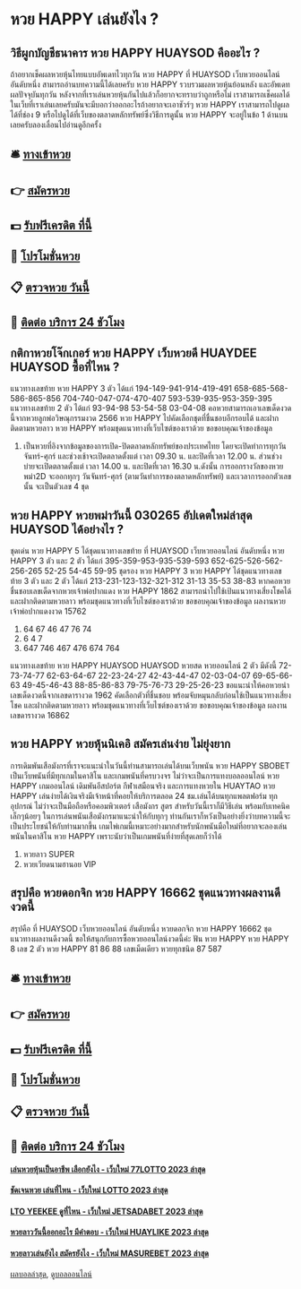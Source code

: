 # หวย HAPPY เล่นยังไง ?
## วิธีผูกบัญชีธนาคาร หวย HAPPY HUAYSOD คืออะไร ?
ถ้าอยากเช็คผลหวยหุ้นไทยแบบอัพเดทไวทุกวัน หวย HAPPY ที่ HUAYSOD เว็บหวยออนไลน์ อันดับหนึ่ง สามารถอ่านบทความนี้ได้เลยครับ หวย HAPPY รวบรวมผลหวยหุ้นย้อนหลัง และอัพเดทผลปัจจุบันทุกวัน
หลังจากที่เราเล่นหวยหุ้นกันไปแล้วก็อยากจะทราบว่าถูกหรือไม่ เราสามารถเช็คผลได้ในเว็บที่เราเล่นเลยครับมันจะมีบอกว่าออกอะไรถ้าอยากจะเอาชัวร์ๆ หวย HAPPY เราสามารถไปดูผลได้ที่ช่อง 9 หรือไปดูได้ที่เว็บของตลาดหลักทรัพย์ซึ่งวิธีการดูนั้น หวย HAPPY จะอยู่ในข้อ 1 ด้านบนเลยครับลองเลื่อนไปอ่านดูอีกครั้ง

## 🛎 [ทางเข้าหวย](https://bit.ly/3BG5bNw)
## 👉 [สมัครหวย](https://bit.ly/3BG5bNw)
## 💵 [รับฟรีเครดิต ที่นี้](https://bit.ly/3C3mvgS)
## 👑 [โปรโมชั่นหวย](https://bit.ly/3C3mvgS)
## 📋 [ตรวจหวย วันนี้](https://bit.ly/3C3mvgS)
## 📱 [ติดต่อ บริการ 24 ชัวโมง](https://bit.ly/3C3mvgS)

## กติกาหวยโจ๊กเกอร์ หวย HAPPY เว็บหวยดี HUAYDEE HUAYSOD ซื้อที่ไหน ?
แนวทางเลขท้าย หวย HAPPY 3 ตัว ได้แก่
194-149-941-914-419-491
658-685-568-586-865-856
704-740-047-074-470-407
593-539-935-953-359-395
แนวทางเลขท้าย 2 ตัว ได้แก่
93-94-98
53-54-58
03-04-08
คอหวยสามารถเอาเลขเด็ดงวดนี้จากหวยลูกพ่อวิษณุกรรมงวด 2566 หวย HAPPY ไปคัดเลือกชุดที่ชื่นชอบอีกรอบได้ และฝากติดตามหวยลาว หวย HAPPY พร้อมชุดแนวทางที่เว็บไซต์ของเราด้วย
ขอขอบคุณเจ้าของข้อมูล
1. เป็นหวยที่อิงจากข้อมูลของการเปิด-ปิดตลาดหลักทรัพย์ของประเทศไทย โดยจะเปิดทำการทุกวันจันทร์-ศุกร์ และช่วงเช้าจะเปิดตลาดตั้งแต่ เวลา 09.30 น. และปิดที่เวลา 12.00 น. ส่วนช่วงบ่ายจะเปิดตลาดตั้งแต่ เวลา 14.00 น. และปิดที่เวลา 16.30 น.ดังนั้น การออกรางวัลของหวยพม่า2D จะออกทุกๆ วันจันทร์-ศุกร์ (ตามวันทำการของตลาดหลักทรัพย์) และเวลาการออกตัวเลขนั้น จะเป็นตัวเลข 4 ชุด

## หวย HAPPY หวยพม่าวันนี้ 030265 อัปเดตใหม่ล่าสุด HUAYSOD ได้อย่างไร ?
ชุดเด่น หวย HAPPY 5 ได้ชุดแนวทางเลขท้าย ที่ HUAYSOD เว็บหวยออนไลน์ อันดับหนึ่ง หวย HAPPY 3 ตัว และ 2 ตัว ได้แก่
395-359-953-935-539-593
652-625-526-562-256-265
52-25
54-45
59-95
ชุดรอง หวย HAPPY 3 หวย HAPPY ได้ชุดแนวทางเลขท้าย 3 ตัว และ 2 ตัว ได้แก่
213-231-123-132-321-312
31-13
35-53
38-83
หากคอหวยชื่นชอบเลขเด็ดจากหวยเจ้าพ่อปากแดง หวย HAPPY 1862 สามารถนำไปใช้เป้นแนวทางเสี่ยงโชคได้ และฝากติดตามหวยลาว พร้อมชุดแนวทางที่เว็บไซต์ของเราด้วย
ขอขอบคุณเจ้าของข้อมูล
ผลงานหวยเจ้าพ่อปากแดงงวด 15762

1. 64 67 46 47 76 74
2. 6 4 7
3. 647 746 467 476 674 764

แนวทางเลขท้าย หวย HAPPY HUAYSOD HUAYSOD หวยสด หวยออนไลน์ 2 ตัว มีดังนี้
72-73-74-77
62-63-64-67
22-23-24-27
42-43-44-47
02-03-04-07
69-65-66-63
49-45-46-43
88-85-86-83
79-75-76-73
29-25-26-23
ขอแนะนำให้คอหวยนำเลขเด็ดงวดนี้จากเลขดารางวด 1962 คัดเลือกตัวที่ชื่นชอบ พร้อมจับหมุนกลับก่อนใช้เป็นแนวทางเสี่ยงโชค และฝากติดตามหวยลาว พร้อมชุดแนวทางที่เว็บไซต์ของเราด้วย
ขอขอบคุณเจ้าของข้อมูล
ผลงานเลขดารางวด 16862


## หวย HAPPY หวยหุ้นนิเคอิ สมัครเล่นง่าย ไม่ยุ่งยาก
การเดิมพันเสือมังกรที่เราจะแนะนำในวันนี้ท่านสามารถเล่นได้บนเว็บพนัน หวย HAPPY SBOBET เป็นเว็บพนันที่มีทุกเกมในคาสิโน และเกมพนันที่ครบวงจร ไม่ว่าจะเป็นการแทงบอลออนไลน์ หวย HAPPY เกมออนไลน์ เดิมพันอีสปอร์ต กีฬาเสมือนจริง และการแทงหวยใน HUAYTAO หวย HAPPY เล่นง่ายได้เงินจริงมีเจ้าหน้าที่คอยให้บริการตลอด 24 ชม.เล่นได้บนทุกแพลตฟอร์ม ทุกอุปกรณ์ ไม่ว่าจะเป็นมือถือหรือคอมพิวเตอร์
เสือมังกร สูตร สำหรับวันนี้เราก็มีวิธีเล่น พร้อมกับเทคนิคเล็กๆน้อยๆ ในการเล่นพนันเสือมังกรมาแนะนำให้กับทุกๆ ท่านกันเราก็หวังเป็นอย่างยิ่งว่าบทความนี้จะเป็นประโยชน์ให้กับท่านมากขึ้น เกมไพ่เกมนี้เหมาะอย่างมากสำหรับนักพนันมือใหม่ที่อยากจะลองเล่นพนันในคาสิโน หวย HAPPY เพราะนับว่าเป็นเกมพนันที่ง่ายที่สุดเลยก็ว่าได้
1. หวยลาว SUPER
2. หวยเวียดนามฮานอย VIP

## สรุปคือ หวยดอกจิก หวย HAPPY 16662 ชุดแนวทางผลงานดีงวดนี้
สรุปคือ ที่ HUAYSOD เว็บหวยออนไลน์ อันดับหนึ่ง หวยดอกจิก หวย HAPPY 16662 ชุดแนวทางผลงานดีงวดนี้ ขอให้สนุกกับการซื้อหวยออนไลน์งวดนี้ค่ะ
ฟัน หวย HAPPY หวย HAPPY 8
เลข 2 ตัว หวย HAPPY 81 86 88
เลขเม็ดเดียว หวยทุกชนิด 87 587

## 🛎 [ทางเข้าหวย](https://bit.ly/3BG5bNw)
## 👉 [สมัครหวย](https://bit.ly/3BG5bNw)
## 💵 [รับฟรีเครดิต ที่นี้](https://bit.ly/3C3mvgS)
## 👑 [โปรโมชั่นหวย](https://bit.ly/3C3mvgS)
## 📋 [ตรวจหวย วันนี้](https://bit.ly/3C3mvgS)
## 📱 [ติดต่อ บริการ 24 ชัวโมง](https://bit.ly/3C3mvgS)

#### [เล่นหวยหุ้นเป็นอาชีพ เลือกยังไง - เว็บใหม่ 77LOTTO 2023 ล่าสุด](https://atom.io/themes/เล่นหวยหุ้นเป็นอาชีพ%20เลือกยังไง%20-%20เว็บใหม่%2077lotto%202023%20ล่าสุด)
#### [ชัดเจนหวย เล่นที่ไหน - เว็บใหม่ LOTTO 2023 ล่าสุด](https://atom.io/themes/ชัดเจนหวย%20เล่นที่ไหน%20-%20เว็บใหม่%20lotto%202023%20ล่าสุด)
#### [LTO YEEKEE ดูที่ไหน - เว็บใหม่ JETSADABET 2023 ล่าสุด](https://atom.io/themes/lto%20yeekee%20ดูที่ไหน%20-%20เว็บใหม่%20jetsadabet%202023%20ล่าสุด)
#### [หวยลาววันนี้ออกอะไร มีคำตอบ - เว็บใหม่ HUAYLIKE 2023 ล่าสุด](https://atom.io/themes/หวยลาววันนี้ออกอะไร%20มีคำตอบ%20-%20เว็บใหม่%20huaylike%202023%20ล่าสุด)
#### [หวยลาวเล่นยังไง สมัครยังไง - เว็บใหม่ MASUREBET 2023 ล่าสุด](https://atom.io/themes/หวยลาวเล่นยังไง%20สมัครยังไง%20-%20เว็บใหม่%20masurebet%202023%20ล่าสุด)

[ผลบอลล่าสุด](https://siamsport.tv "ผลบอลล่าสุด"), [ดูบอลออนไลน์](https://siamsport.tv/ดูบอลสด "ดูบอลออนไลน์")